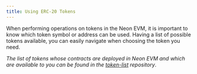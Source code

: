 ```yaml
---
title: Using ERC-20 Tokens
---
```


When performing operations on tokens in the Neon EVM, it is important to know which token symbol or address can be used. Having a list of possible tokens available, you can easily navigate when choosing the token you need.

*The list of tokens whose contracts are deployed in Neon EVM and which are available to you can be found in the [token-list](https://github.com/neonlabsorg/token-list/) repository*.
